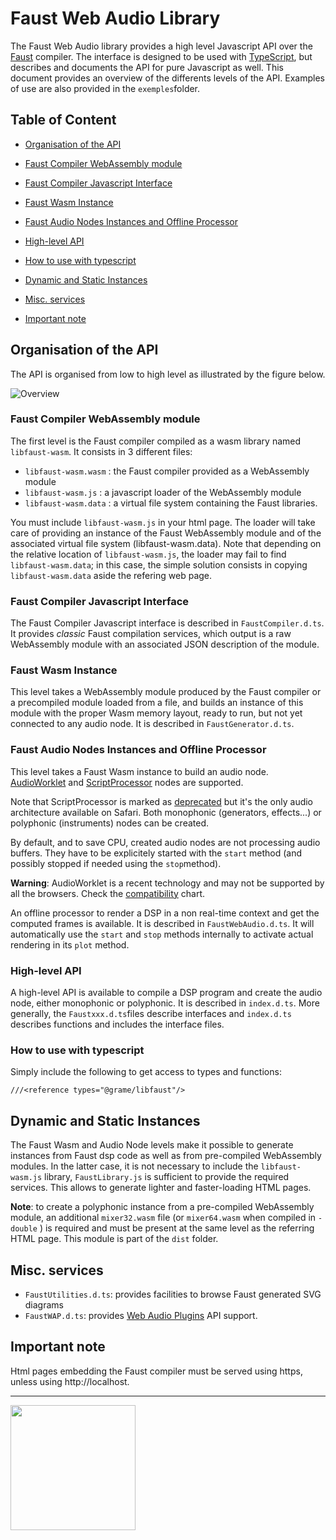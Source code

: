 # Faust Web Audio Library

The Faust Web Audio library provides a high level Javascript API over the [Faust](https://faust.grame.fr) compiler. The interface is designed to be used with [TypeScript](https://www.typescriptlang.org/), but describes and documents the API for pure Javascript as well. This document provides an overview of the differents levels of the API. Examples of use are also provided in the `exemples`folder.


## Table of Content

-  [Organisation of the API](#org)

  - [Faust Compiler WebAssembly module](#module)
  - [Faust Compiler Javascript Interface](#compiler)
  - [Faust Wasm Instance](#wasm)
  - [Faust Audio Nodes Instances and Offline Processor ](#audio)
  - [High-level API](#high)
  - [How to use with typescript](#tsuse)
- [Dynamic and Static Instances](#ds)
- [Misc. services](#misc)
- [Important note](#note)


## Organisation of the API <a name="org"></a>

The API is organised from low to high level as illustrated by the figure below.

![Overview](https://github.com/grame-cncm/faust/raw/wasm2/javascript/npm/imgs/overview.png)

### Faust Compiler WebAssembly module <a name="module"></a>

The first level is the Faust compiler compiled as a wasm library named `libfaust-wasm`.
It consists in 3 different files:

- `libfaust-wasm.wasm` : the Faust compiler provided as a WebAssembly module 
- `libfaust-wasm.js` : a javascript loader of the WebAssembly module
- `libfaust-wasm.data` : a virtual file system containing the Faust libraries.

You must include `libfaust-wasm.js` in your html page. The loader will take care of providing an instance of the Faust WebAssembly module and of the associated virtual file system (libfaust-wasm.data). Note that depending on the relative location of `libfaust-wasm.js`, the loader may fail to find  `libfaust-wasm.data`; in this case, the simple solution consists in copying  `libfaust-wasm.data` aside the refering web page.


### Faust Compiler Javascript Interface <a name="compiler"></a>

The Faust Compiler Javascript interface is described in `FaustCompiler.d.ts`.   
It provides *classic* Faust compilation services, which output is a raw WebAssembly module with an associated JSON description of the module.


### Faust Wasm Instance <a name="wasm"></a>

This level takes a WebAssembly module produced by the Faust compiler or a precompiled module loaded from a file, and builds an instance of this module with the proper Wasm memory layout, ready to run, but not yet connected to any audio node. It is described in `FaustGenerator.d.ts`.   


### Faust Audio Nodes Instances and Offline Processor <a name="audio"></a>

This level takes a Faust Wasm instance to build an audio node. [AudioWorklet](https://developer.mozilla.org/fr/docs/Web/API/AudioWorklet) and [ScriptProcessor](https://developer.mozilla.org/en-US/docs/Web/API/ScriptProcessorNode) nodes are supported.  

Note that ScriptProcessor is marked as [deprecated](https://developer.mozilla.org/en-US/docs/Web/API/ScriptProcessorNode) but it's the only audio architecture available on Safari. Both monophonic (generators, effects...) or polyphonic (instruments) nodes can be created.

By default, and to save CPU, created audio nodes are not processing audio buffers. They have to be explicitely started with the `start` method (and possibly stopped if needed using the `stop`method).

**Warning**: AudioWorklet is a recent technology and may not be supported by all the browsers. Check the [compatibility](https://developer.mozilla.org/fr/docs/Web/API/AudioWorklet) chart.

An offline processor to render a DSP in a non real-time context and get the computed frames is available. It is described in `FaustWebAudio.d.ts`. It will automatically use the `start` and `stop` methods internally to activate actual rendering in its `plot` method. 


### High-level API <a name="high"></a>

A high-level API is available to compile a DSP program and create the audio node, either monophonic or polyphonic. It is described in `index.d.ts`. More generally, the `Faustxxx.d.ts`files describe interfaces and `index.d.ts` describes functions and includes the interface files.

### How to use with typescript <a name="tsuse"></a>

Simply include the following to get access to types and functions:
~~~~~~~~~~~~~~~
///<reference types="@grame/libfaust"/>
~~~~~~~~~~~~~~~

## Dynamic and Static Instances <a name="ds"></a>

The Faust Wasm and Audio Node levels make it possible to generate instances from Faust dsp code as well as from pre-compiled WebAssembly modules.
In the latter case, it is not necessary to include the `libfaust-wasm.js` library, `FaustLibrary.js` is sufficient to provide the required services.
This allows to generate lighter and faster-loading HTML pages.

**Note**: to create a polyphonic instance from a pre-compiled WebAssembly module, an additional `mixer32.wasm` file (or `mixer64.wasm`  when compiled in `-double` ) is required and must be present at the same level as the referring HTML page. This module is part of the `dist` folder.


## Misc. services <a name="misc"></a>

- `FaustUtilities.d.ts`: provides facilities to browse Faust generated SVG diagrams
- `FaustWAP.d.ts`: provides [Web Audio Plugins](https://hal.univ-cotedazur.fr/hal-01893660/document) API support.


## Important note <a name="note"></a>

Html pages embedding the Faust compiler must be served using https, unless using http://localhost.

----
<a href="http://faust.grame.fr"><img src=https://faust.grame.fr/community/logos/img/LOGO_FAUST_COMPLET_ORANGE.png width=200 /></a>





